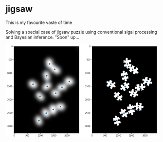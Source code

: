 # jigsaw
This is my favourite vaste of time

Solving a special case of jigsaw puzzle using conventional sigal processing and Bayesian inference. "Soon" up...

![Teaser](https://github.com/TobbeTripitaka/jigsaw/blob/master/fig/jigsaw.png?raw=true)
